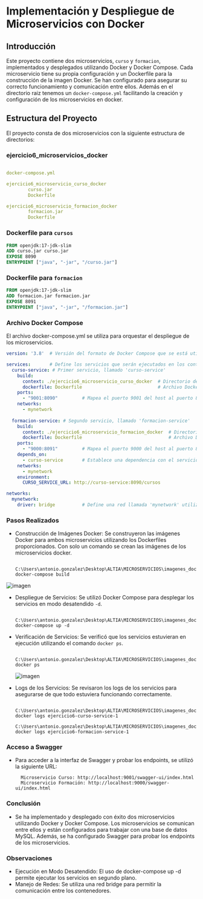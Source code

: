# Implementación y Despliegue de Microservicios con Docker

## Introducción

Este proyecto contiene dos microservicios, `curso` y `formacion`, implementados y desplegados utilizando Docker y Docker Compose. Cada microservicio tiene su propia configuración y un Dockerfile para la construcción de la imagen Docker. Se han configurado para asegurar su correcto funcionamiento y comunicación entre ellos.
Además en el directorio raiz tenemos un `docker-compose.yml` facilitando la creación y configuración de los microservicios en docker.

## Estructura del Proyecto

El proyecto consta de dos microservicios con la siguiente estructura de directorios:


### ejercicio6_microservicios_docker
```docker-compose.yml

docker-compose.yml

ejercicio6_microservicio_curso_docker
        curso.jar
        Dockerfile

ejercicio6_microservicio_formacion_docker
        formacion.jar
        Dockerfile
```

        
### Dockerfile para `cursos`

```Dockerfile
FROM openjdk:17-jdk-slim
ADD curso.jar curso.jar
EXPOSE 8090
ENTRYPOINT ["java", "-jar", "/curso.jar"]
```

### Dockerfile para `formacion`

```Dockerfile
FROM openjdk:17-jdk-slim
ADD formacion.jar formacion.jar
EXPOSE 8091
ENTRYPOINT ["java", "-jar", "/formacion.jar"]
```

### Archivo Docker Compose
El archivo docker-compose.yml se utiliza para orquestar el despliegue de los microservicios.

```docker-compose.yml
version: '3.8'  # Versión del formato de Docker Compose que se está utilizando

services:       # Define los servicios que serán ejecutados en los contenedores
  curso-service: # Primer servicio, llamado 'curso-service'
    build: 
      context: ./ejercicio6_microservicio_curso_docker  # Directorio de contexto para la construcción de la imagen Docker
      dockerfile: Dockerfile                            # Archivo Dockerfile que se usará para construir la imagen de este servicio
    ports:
      - "9001:8090"         # Mapea el puerto 9001 del host al puerto 8090 del contenedor
    networks:
      - mynetwork
    
  formacion-service: # Segundo servicio, llamado 'formacion-service'
    build: 
      context: ./ejercicio6_microservicio_formacion_docker  # Directorio de contexto para la construcción de la imagen Docker
      dockerfile: Dockerfile                                # Archivo Dockerfile que se usará para construir la imagen de este servicio
    ports:
      - "9000:8091"         # Mapea el puerto 9000 del host al puerto 8091 del contenedor
    depends_on:
      - curso-service       # Establece una dependencia con el servicio 'curso-service'. Docker Compose se asegurará de que 'curso-service' esté iniciado antes de 'formacion-service'.
    networks:
      - mynetwork
    environment:
      CURSO_SERVICE_URL: http://curso-service:8090/cursos

networks:
  mynetwork:
    driver: bridge          # Define una red llamada 'mynetwork' utilizando el driver 'bridge'
```



### Pasos Realizados
 - Construcción de Imágenes Docker:
        Se construyeron las imágenes Docker para ambos microservicios utilizando los Dockerfiles proporcionados. Con solo un comando se crean las imágenes de los microservicios docker.

        C:\Users\antonio.gonzalez\Desktop\ALTIA\MICROSERVICIOS\imagenes_docker\ejercicio6> docker-compose build

![imagen](https://github.com/user-attachments/assets/4a2e94e7-a8fd-4f2d-af2a-650792ffb221)


- Despliegue de Servicios:
        Se utilizó Docker Compose para desplegar los servicios en modo desatendido `-d`.

        C:\Users\antonio.gonzalez\Desktop\ALTIA\MICROSERVICIOS\imagenes_docker\ejercicio6> docker-compose up -d


- Verificación de Servicios:
        Se verificó que los servicios estuvieran en ejecución utilizando el comando `docker ps`.

        C:\Users\antonio.gonzalez\Desktop\ALTIA\MICROSERVICIOS\imagenes_docker\ejercicio6> docker ps

  ![imagen](https://github.com/user-attachments/assets/0a500ea4-c708-4465-b9bd-094cde24c43b)


- Logs de los Servicios:
        Se revisaron los logs de los servicios para asegurarse de que todo estuviera funcionando correctamente.

        C:\Users\antonio.gonzalez\Desktop\ALTIA\MICROSERVICIOS\imagenes_docker\ejercicio6> docker logs ejercicio6-curso-service-1
        C:\Users\antonio.gonzalez\Desktop\ALTIA\MICROSERVICIOS\imagenes_docker\ejercicio6> docker logs ejercicio6-formacion-service-1


### Acceso a Swagger
- Para acceder a la interfaz de Swagger y probar los endpoints, se utilizó la siguiente URL:

        Microservicio Curso: http://localhost:9001/swagger-ui/index.html
        Microservicio Formación: http://localhost:9000/swagger-ui/index.html


### Conclusión
- Se ha implementado y desplegado con éxito dos microservicios utilizando Docker y Docker Compose. Los microservicios se comunican entre ellos y están configurados para trabajar con una base de datos MySQL. Además, se ha configurado Swagger para probar los endpoints de los microservicios.

### Observaciones
- Ejecución en Modo Desatendido: El uso de docker-compose up -d permite ejecutar los servicios en segundo plano.
- Manejo de Redes: Se utiliza una red bridge para permitir la comunicación entre los contenedores.
